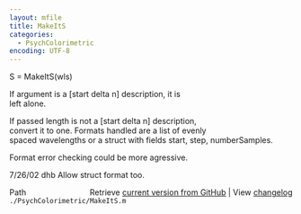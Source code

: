 ```yaml
---
layout: mfile
title: MakeItS
categories:
  - PsychColorimetric
encoding: UTF-8
---
```


S = MakeItS(wls)  

If argument is a [start delta n] description, it is  
left alone.  

If passed length is not a [start delta n] description,  
convert it to one.  Formats handled are a list of evenly  
spaced wavelengths or a struct with fields start, step, numberSamples.  

Format error checking could be more agressive.  

7/26/02  dhb  Allow struct format too.  


<div class="code_header" style="text-align:right;">
  <span style="float:left;">Path&nbsp;&nbsp;</span> <span class="counter">Retrieve <a href=
  "https://raw.github.com/Psychtoolbox-3/Psychtoolbox-3/beta/./PsychColorimetric/MakeItS.m">current version from GitHub</a> | View <a href=
  "https://github.com/Psychtoolbox-3/Psychtoolbox-3/commits/beta/./PsychColorimetric/MakeItS.m">changelog</a></span>
</div>
<div class="code">
  <code>./PsychColorimetric/MakeItS.m</code>
</div>
